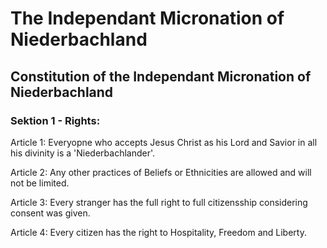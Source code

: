 # The Independant Micronation of Niederbachland

## Constitution of the Independant Micronation of Niederbachland

### Sektion 1 - Rights:

Article 1: Everyopne who accepts Jesus Christ
as his Lord and Savior in all his divinity is a 'Niederbachlander'.

Article 2: Any other practices of Beliefs or Ethnicities are allowed
and will not be limited.

Article 3: Every stranger has the full right to full citizensship
considering consent was given.

Article 4: Every citizen has the right to Hospitality, Freedom and Liberty.
